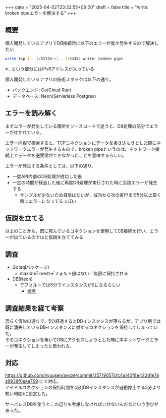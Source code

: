 +++
date = "2025-04-02T23:32:55+09:00"
draft = false
title = "write: broken pipeエラーを解決する"
+++


## 概要

個人開発しているアプリでDB接続時に以下のエラーが度々発生するので解決したい

```sh
write tcp [...]:51724->[...]:5432: write: broken pipe
```
※...という部分にはIPv6アドレスが入っている

個人開発しているアプリの技術スタックは以下の通り。
- バックエンド: Go(Cloud Run)
- データベース: Neon(Serverless Postgres)

## エラーを読み解く

まずエラーが発生している箇所をソースコードで追うと、DB処理の部分でエラーが吐かれている。

エラー内容で検索すると、TCPコネクションにデータを書き込もうとした際にネットワークエラーが発生するもので、broken pipeというのは、ネットワーク接続上でデータを送受信ができなかったことを意味するらしい。

エラーが発生する条件としては、以下の通り。
- 一度API内部のDB処理が成功した後
- 一定の時間が経過した後に再度DB処理が実行された時に当該エラーが発生する
  - サンプルが少ないため自信はないが、成功から次の実行まで5分以上空く時にエラーになってるっぽい

## 仮説を立てる

以上のことから、既に死んでいるコネクションを使用してDB接続を行い、エラーが出ているのではと仮説を立ててみる

## 調査

- Go(sqlパッケージ)
  - maxIdleTimeのデフォルト値はない＝無限に保持される
- DB(Neon)
  - デフォルトでは5分でインスタンスが0になるらしい
    - [参考](https://neon.tech/docs/connect/connection-latency#:~:text=By%20default%2C%20Neon%20scales%20a%20compute%20to%20zero%20after%205%20minutes%20of%20inactivity.)
  
## 調査結果を経て考察

恐らく仮説の通りで、5分経過するとDBインスタンスが落ちるが、アプリ側では既に消失しているDBインスタンスに対するコネクションを保持してしまっていた。  
そのコネクションを用いてDBにアクセスしようとした時に本ネットワークエラーが発生してしまったと思われる。

## 対応

https://github.com/nyuusen/ayoze/commit/25719057cfc4a140f8e422d1e7aa8938f0eae769 にて対応。  
アイドルコネクションの保持時間を4分(DBインスタンスが自動停止する5分より短い時間)に設定した。

サーバレスDBを使うとこの辺りも考慮しなければいけないんだなという学びがあった。


